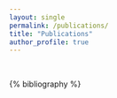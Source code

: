 ```yaml
---
layout: single
permalink: /publications/
title: "Publications"
author_profile: true
---
```


&nbsp;  

{% bibliography %}
